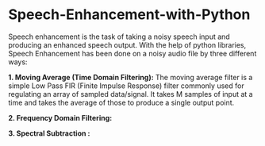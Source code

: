 # Speech-Enhancement-with-Python
Speech enhancement is the task of taking a noisy speech input and producing an enhanced speech output. With the help of python libraries, Speech Enhancement has been done on a noisy audio file by three different ways: 

**1. Moving Average (Time Domain Filtering):** The moving average filter is a simple Low Pass FIR (Finite Impulse Response) filter commonly used for regulating an array of sampled data/signal. It takes M samples of input at a time and takes the average of those to produce a single output point.

**2. Frequency Domain Filtering:**

**3. Spectral Subtraction :**
